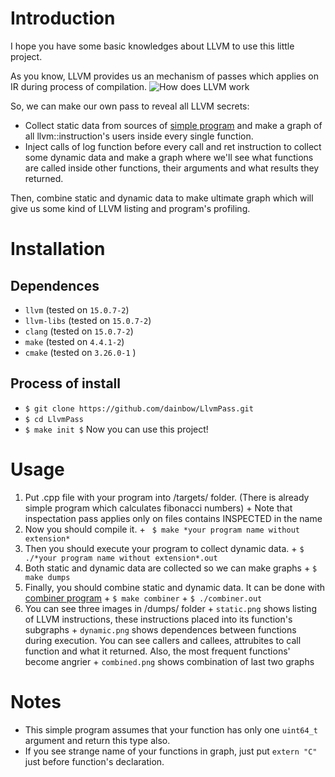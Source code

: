 # Introduction
I hope you have some basic knowledges about LLVM to use this little project.

As you know, LLVM provides us an mechanism of passes which applies on IR during process of compilation. 
![How does LLVM work](https://user-images.githubusercontent.com/26509840/225095862-eb984adc-88e3-4e29-8a9a-6558ce3b9ecd.png)

So, we can make our own pass to reveal all LLVM secrets:
  + Collect static data from sources of [simple program](https://github.com/dainbow/LlvmPass/blob/master/targets/INSPECTED_fibonacci.cpp) and make a graph of all llvm::instruction's users inside every single function.
  + Inject calls of log function before every call and ret instruction to collect some dynamic data and make a graph where we'll see what functions are called inside other functions, their arguments and what results they returned.

Then, combine static and dynamic data to make ultimate graph which will give us some kind of LLVM listing and program's profiling. 

# Installation
## Dependences 
  + ``` llvm ``` (tested on ``` 15.0.7-2 ```) 
  + ``` llvm-libs ``` (tested on ``` 15.0.7-2 ```)
  + ``` clang ``` (tested on ``` 15.0.7-2 ```)
  + ``` make ``` (tested on ``` 4.4.1-2 ```)
  + ``` cmake ``` (tested on ``` 3.26.0-1 ``` )
## Process of install
  + ``` $ git clone https://github.com/dainbow/LlvmPass.git ```
  + ``` $ cd LlvmPass ```
  + ``` $ make init $ ```
Now you can use this project!

# Usage
  1. Put .cpp file with your program into /targets/ folder. (There is already simple program which calculates fibonacci numbers)
    + Note that inspectation pass applies only on files contains INSPECTED in the name
  2. Now you should compile it. 
    + ``` $ make *your program name without extension*```
  3. Then you should execute your program to collect dynamic data.
    + ``` $ ./*your program name without extension*.out ```
  4. Both static and dynamic data are collected so we can make graphs
    + ``` $ make dumps ```
  5. Finally, you should combine static and dynamic data. It can be done with [combiner program](https://github.com/dainbow/LlvmPass/blob/master/targets/combiner.cpp)
    + ``` $ make combiner ```
    + ``` $ ./combiner.out ```
  5. You can see three images in /dumps/ folder
    + ``` static.png ``` shows listing of LLVM instructions, these instructions placed into its function's subgraphs
    + ``` dynamic.png ``` shows dependences between functions during execution. You can see callers and callees, attrubites to call function and what it returned. Also, the most frequent functions' become angrier
    + ``` combined.png ``` shows combination of last two graphs

# Notes
  + This simple program assumes that your function has only one ``` uint64_t ``` argument and return this type also.
  + If you see strange name of your functions in graph, just put ``` extern "C" ``` just before function's declaration.
